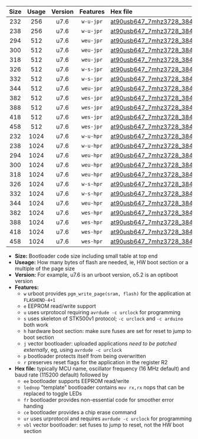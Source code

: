 |Size|Usage|Version|Features|Hex file|
|:-:|:-:|:-:|:-:|:--|
|232|256|u7.6|`w-u-jpr`|[at90usb647_7mhz3728_38400bps_ur_vbl.hex](https://raw.githubusercontent.com/stefanrueger/urboot/main//at90usb647_7mhz3728_38400bps_ur_vbl.hex)|
|238|256|u7.6|`w-u-jpr`|[at90usb647_7mhz3728_38400bps_lednop_ur_vbl.hex](https://raw.githubusercontent.com/stefanrueger/urboot/main//at90usb647_7mhz3728_38400bps_lednop_ur_vbl.hex)|
|294|512|u7.6|`weu-jpr`|[at90usb647_7mhz3728_38400bps_ee_ur_vbl.hex](https://raw.githubusercontent.com/stefanrueger/urboot/main//at90usb647_7mhz3728_38400bps_ee_ur_vbl.hex)|
|300|512|u7.6|`weu-jpr`|[at90usb647_7mhz3728_38400bps_ee_lednop_ur_vbl.hex](https://raw.githubusercontent.com/stefanrueger/urboot/main//at90usb647_7mhz3728_38400bps_ee_lednop_ur_vbl.hex)|
|318|512|u7.6|`weu-jpr`|[at90usb647_7mhz3728_38400bps_ee_lednop_fr_ur_vbl.hex](https://raw.githubusercontent.com/stefanrueger/urboot/main//at90usb647_7mhz3728_38400bps_ee_lednop_fr_ur_vbl.hex)|
|326|512|u7.6|`w-s-jpr`|[at90usb647_7mhz3728_38400bps_vbl.hex](https://raw.githubusercontent.com/stefanrueger/urboot/main//at90usb647_7mhz3728_38400bps_vbl.hex)|
|332|512|u7.6|`w-s-jpr`|[at90usb647_7mhz3728_38400bps_lednop_vbl.hex](https://raw.githubusercontent.com/stefanrueger/urboot/main//at90usb647_7mhz3728_38400bps_lednop_vbl.hex)|
|344|512|u7.6|`weu-jpr`|[at90usb647_7mhz3728_38400bps_ee_lednop_fr_ce_ur_vbl.hex](https://raw.githubusercontent.com/stefanrueger/urboot/main//at90usb647_7mhz3728_38400bps_ee_lednop_fr_ce_ur_vbl.hex)|
|382|512|u7.6|`wes-jpr`|[at90usb647_7mhz3728_38400bps_ee_vbl.hex](https://raw.githubusercontent.com/stefanrueger/urboot/main//at90usb647_7mhz3728_38400bps_ee_vbl.hex)|
|388|512|u7.6|`wes-jpr`|[at90usb647_7mhz3728_38400bps_ee_lednop_vbl.hex](https://raw.githubusercontent.com/stefanrueger/urboot/main//at90usb647_7mhz3728_38400bps_ee_lednop_vbl.hex)|
|418|512|u7.6|`wes-jpr`|[at90usb647_7mhz3728_38400bps_ee_lednop_fr_vbl.hex](https://raw.githubusercontent.com/stefanrueger/urboot/main//at90usb647_7mhz3728_38400bps_ee_lednop_fr_vbl.hex)|
|458|512|u7.6|`wes-jpr`|[at90usb647_7mhz3728_38400bps_ee_lednop_fr_ce_vbl.hex](https://raw.githubusercontent.com/stefanrueger/urboot/main//at90usb647_7mhz3728_38400bps_ee_lednop_fr_ce_vbl.hex)|
|232|1024|u7.6|`w-u-hpr`|[at90usb647_7mhz3728_38400bps_ur.hex](https://raw.githubusercontent.com/stefanrueger/urboot/main//at90usb647_7mhz3728_38400bps_ur.hex)|
|238|1024|u7.6|`w-u-hpr`|[at90usb647_7mhz3728_38400bps_lednop_ur.hex](https://raw.githubusercontent.com/stefanrueger/urboot/main//at90usb647_7mhz3728_38400bps_lednop_ur.hex)|
|294|1024|u7.6|`weu-hpr`|[at90usb647_7mhz3728_38400bps_ee_ur.hex](https://raw.githubusercontent.com/stefanrueger/urboot/main//at90usb647_7mhz3728_38400bps_ee_ur.hex)|
|300|1024|u7.6|`weu-hpr`|[at90usb647_7mhz3728_38400bps_ee_lednop_ur.hex](https://raw.githubusercontent.com/stefanrueger/urboot/main//at90usb647_7mhz3728_38400bps_ee_lednop_ur.hex)|
|318|1024|u7.6|`weu-hpr`|[at90usb647_7mhz3728_38400bps_ee_lednop_fr_ur.hex](https://raw.githubusercontent.com/stefanrueger/urboot/main//at90usb647_7mhz3728_38400bps_ee_lednop_fr_ur.hex)|
|326|1024|u7.6|`w-s-hpr`|[at90usb647_7mhz3728_38400bps.hex](https://raw.githubusercontent.com/stefanrueger/urboot/main//at90usb647_7mhz3728_38400bps.hex)|
|332|1024|u7.6|`w-s-hpr`|[at90usb647_7mhz3728_38400bps_lednop.hex](https://raw.githubusercontent.com/stefanrueger/urboot/main//at90usb647_7mhz3728_38400bps_lednop.hex)|
|344|1024|u7.6|`weu-hpr`|[at90usb647_7mhz3728_38400bps_ee_lednop_fr_ce_ur.hex](https://raw.githubusercontent.com/stefanrueger/urboot/main//at90usb647_7mhz3728_38400bps_ee_lednop_fr_ce_ur.hex)|
|382|1024|u7.6|`wes-hpr`|[at90usb647_7mhz3728_38400bps_ee.hex](https://raw.githubusercontent.com/stefanrueger/urboot/main//at90usb647_7mhz3728_38400bps_ee.hex)|
|388|1024|u7.6|`wes-hpr`|[at90usb647_7mhz3728_38400bps_ee_lednop.hex](https://raw.githubusercontent.com/stefanrueger/urboot/main//at90usb647_7mhz3728_38400bps_ee_lednop.hex)|
|418|1024|u7.6|`wes-hpr`|[at90usb647_7mhz3728_38400bps_ee_lednop_fr.hex](https://raw.githubusercontent.com/stefanrueger/urboot/main//at90usb647_7mhz3728_38400bps_ee_lednop_fr.hex)|
|458|1024|u7.6|`wes-hpr`|[at90usb647_7mhz3728_38400bps_ee_lednop_fr_ce.hex](https://raw.githubusercontent.com/stefanrueger/urboot/main//at90usb647_7mhz3728_38400bps_ee_lednop_fr_ce.hex)|

- **Size:** Bootloader code size including small table at top end
- **Useage:** How many bytes of flash are needed, ie, HW boot section or a multiple of the page size
- **Version:** For example, u7.6 is an urboot version, o5.2 is an optiboot version
- **Features:**
  + `w` urboot provides `pgm_write_page(sram, flash)` for the application at `FLASHEND-4+1`
  + `e` EEPROM read/write support
  + `u` uses urprotocol requiring `avrdude -c urclock` for programming
  + `s` uses skeleton of STK500v1 protocol; `-c urclock` and `-c arduino` both work
  + `h` hardware boot section: make sure fuses are set for reset to jump to boot section
  + `j` vector bootloader: uploaded applications *need to be patched externally*, eg, using `avrdude -c urclock`
  + `p` bootloader protects itself from being overwritten
  + `r` preserves reset flags for the application in the register R2
- **Hex file:** typically MCU name, oscillator frequency (16 MHz default) and baud rate (115200 default) followed by
  + `ee` bootloader supports EEPROM read/write
  + `lednop` "template" bootloader contains `mov rx,rx` nops that can be replaced to toggle LEDs
  + `fr` bootloader provides non-essential code for smoother error handing
  + `ce` bootloader provides a chip erase command
  + `ur` uses urprotocol and requires `avrdude -c urclock` for programming
  + `vbl` vector bootloader: set fuses to jump to reset, not the HW boot section
